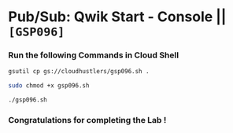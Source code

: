 # Pub/Sub: Qwik Start - Console || `[GSP096]`

### Run the following Commands in Cloud Shell

```bash
gsutil cp gs://cloudhustlers/gsp096.sh .

sudo chmod +x gsp096.sh

./gsp096.sh
```

### Congratulations for completing the Lab !